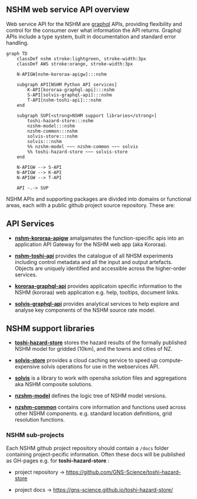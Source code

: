 ## NSHM web service API overview

Web service API for the NSHM are [graphql](https://graphql.org/) APIs, providing flexibility and control for the consumer over what information the API returns. Graphql APIs include a type system, built in documentation and standard error handling.

```mermaid
graph TD
    classDef nshm stroke:lightgreen, stroke-width:3px
    classDef AWS stroke:orange, stroke-width:3px

    N-APIGW[nshm-kororaa-apigw]:::nshm

    subgraph API[NSHM Python API services]
        K-API[kororaa-graphql-api]:::nshm
        S-API[solvis-graphql-api]:::nshm
        T-API[nshm-toshi-api]:::nshm        
    end
 
    subgraph SUP[<strong>NSHM support libraries</strong>]
        toshi-hazard-store:::nshm
        nzshm-model:::nshm
        nzshm-common:::nshm
        solvis-store:::nshm
        solvis:::nshm
        %% nzshm-model ~~~ nzshm-common ~~~ solvis
        %% toshi-hazard-store ~~~ solvis-store
    end

    N-APIGW --> S-API
    N-APIGW --> K-API
    N-APIGW --> T-API    

    API -.-> SUP
```

NSHM APIs and supporting packages are divided into domains or functional areas, each with a public github project source repository. These are:
 
## API Services

 - **[nshm-kororaa-apigw](/nzshm-documentation/component_index/nshm_kororaa_apigw/)** amalgamates the function-specific apis into an application API Gateway for the NSHM web app (aka Kororaa).

 - **[nshm-toshi-api](https://github.com/GNS-Science/nshm-toshi-api)** provides the catalogue of all NHSM experiments including control metadata and all the input and output artefacts. Objects are uniquely identified and accessible across the higher-order services.

 - **[kororaa-graphql-api](https://github.com/GNS-Science/kororaa-graphql-api)** provides applicatoin specific information to the NSHM (kororaa) web application e.g. help, tooltips, document links.
 
 - **[solvis-graphql-api](https://github.com/GNS-Science/solvis-graphql-api)** provides analytical services to help explore and analyse key components of the NSHM source rate model.

## NSHM support libraries
 
  - **[toshi-hazard-store](https://github.com/GNS-Science/toshi-hazard-store)** stores the hazard results of the formally published NSHM model for gridded (10km), and the towns and cities of NZ.

  - **[solvis-store](https://github.com/GNS-Science/solvis-store)** provides a cloud caching service to speed up compute-expensive solvis operations for use in the webservices API.

  - **[solvis](https://github.com/GNS-Science/solvis)** is a library to work with opensha solution files and aggregations aka NSHM composite solutions.

- **[nzshm-model](https://github.com/GNS-Science/nzshm-model)** defines the logic tree of NSHM model versions.

- **[nzshm-common](https://github.com/GNS-Science/nzshm-common-py/)** contains core information and functions used across other NSHM components. e.g. standard location definitions, grid resolution functions.


### NSHM sub-projects

Each NSHM github project repository should contain a `/docs` folder containing project-pecific information. Often these docs will be published as GH-pages e.g. for **toshi-hazard-store** :

 - project repository -> https://github.com/GNS-Science/toshi-hazard-store

 - project docs -> https://gns-science.github.io/toshi-hazard-store/
